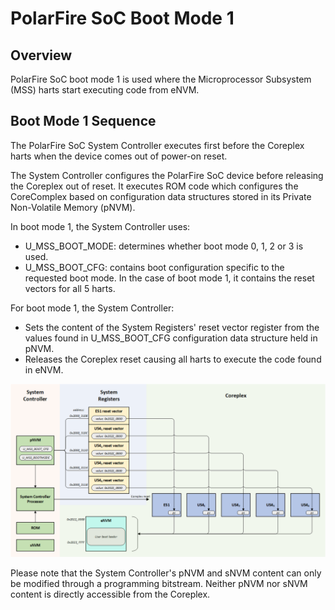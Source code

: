 # PolarFire SoC Boot Mode 1

## Overview
PolarFire SoC boot mode 1 is used where the Microprocessor Subsystem (MSS) harts start executing code from eNVM.

## Boot Mode 1 Sequence
The PolarFire SoC System Controller executes first before the Coreplex harts when the device comes out of power-on reset. 


The System Controller configures the PolarFire SoC device before releasing the Coreplex out of reset. It executes ROM code which configures the CoreComplex based on configuration data structures stored in its Private Non-Volatile Memory (pNVM).

In boot mode 1, the System Controller uses:

- U_MSS_BOOT_MODE: determines whether boot mode 0, 1, 2 or 3 is used.
- U_MSS_BOOT_CFG: contains boot configuration specific to the requested boot mode. In the case of boot mode 1, it contains the reset vectors for all 5 harts.

For boot mode 1, the System Controller:

- Sets the content of the System Registers' reset vector register from the values found in U_MSS_BOOT_CFG configuration data structure held in pNVM.
- Releases the Coreplex reset causing all harts to execute the code found in eNVM. 

![](./images/boot-mode-1.png) 

Please note that the System Controller's pNVM and sNVM content can only be modified through a programming bitstream. Neither pNVM nor sNVM content is directly accessible from the Coreplex.
